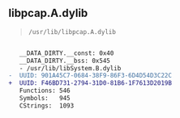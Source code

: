 ## libpcap.A.dylib

> `/usr/lib/libpcap.A.dylib`

```diff

   __DATA_DIRTY.__const: 0x40
   __DATA_DIRTY.__bss: 0x545
   - /usr/lib/libSystem.B.dylib
-  UUID: 901A45C7-0684-38F9-86F3-6D4D54D3C22C
+  UUID: F46BD731-2794-31D0-81B6-1F7613D2019B
   Functions: 546
   Symbols:   945
   CStrings:  1093

```
